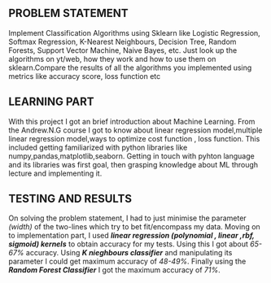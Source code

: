 ## PROBLEM STATEMENT

Implement Classification Algorithms using Sklearn like Logistic Regression, Softmax Regression, K-Nearest Neighbours, Decision Tree, Random Forests, Support Vector Machine, Naive Bayes, etc. Just look up the algorithms on yt/web, how they work and how to use them on sklearn.Compare the results of all the algorithms you implemented using metrics like accuracy score, loss function etc

## LEARNING PART
With this project I got an brief introduction about Machine Learning. From the Andrew.N.G course I got to know about linear regression model,multiple linear regression model,ways to optimize cost function , loss function. This included getting familiarized with python libraries like numpy,pandas,matplotlib,seaborn.
Getting in touch with pyhton language and its libraries was first goal, then grasping knowledge about ML through lecture and implementing it.

## TESTING AND RESULTS
On solving the problem statement, I had to just minimise the parameter *(width)* of the two-lines which try to bet fit/encompass my data. Moving on to implementation part, I used ***linear regression (polynomial , linear ,rbf, sigmoid) kernels*** to obtain accuracy for my tests. Using this I got about *65-67%* accuracy. Using ***K nieghbours classifier*** and manipulating its parameter I could get maximum accuracy of *48-49%*. Finally using the ***Random Forest Classifier*** I got the maximum accuracy of *71%*.
